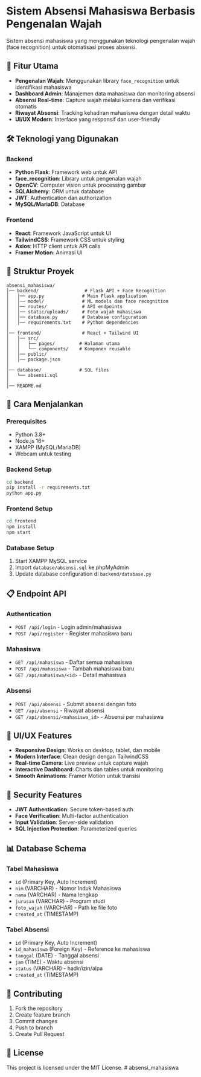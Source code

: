 # Sistem Absensi Mahasiswa Berbasis Pengenalan Wajah

Sistem absensi mahasiswa yang menggunakan teknologi pengenalan wajah (face recognition) untuk otomatisasi proses absensi.

## 🚀 Fitur Utama

- **Pengenalan Wajah**: Menggunakan library `face_recognition` untuk identifikasi mahasiswa
- **Dashboard Admin**: Manajemen data mahasiswa dan monitoring absensi
- **Absensi Real-time**: Capture wajah melalui kamera dan verifikasi otomatis
- **Riwayat Absensi**: Tracking kehadiran mahasiswa dengan detail waktu
- **UI/UX Modern**: Interface yang responsif dan user-friendly

## 🛠️ Teknologi yang Digunakan

### Backend
- **Python Flask**: Framework web untuk API
- **face_recognition**: Library untuk pengenalan wajah
- **OpenCV**: Computer vision untuk processing gambar
- **SQLAlchemy**: ORM untuk database
- **JWT**: Authentication dan authorization
- **MySQL/MariaDB**: Database

### Frontend
- **React**: Framework JavaScript untuk UI
- **TailwindCSS**: Framework CSS untuk styling
- **Axios**: HTTP client untuk API calls
- **Framer Motion**: Animasi UI

## 📁 Struktur Proyek

```
absensi_mahasiswa/
│── backend/                 # Flask API + Face Recognition
│   │── app.py              # Main Flask application
│   │── model/              # ML models dan face recognition
│   │── routes/             # API endpoints
│   │── static/uploads/     # Foto wajah mahasiswa
│   │── database.py         # Database configuration
│   │── requirements.txt    # Python dependencies
│
│── frontend/               # React + Tailwind UI
│   │── src/
│   │   ├── pages/         # Halaman utama
│   │   └── components/    # Komponen reusable
│   │── public/
│   │── package.json
│
│── database/              # SQL files
│   └── absensi.sql
│
│── README.md
```

## 🚀 Cara Menjalankan

### Prerequisites
- Python 3.8+
- Node.js 16+
- XAMPP (MySQL/MariaDB)
- Webcam untuk testing

### Backend Setup
```bash
cd backend
pip install -r requirements.txt
python app.py
```

### Frontend Setup
```bash
cd frontend
npm install
npm start
```

### Database Setup
1. Start XAMPP MySQL service
2. Import `database/absensi.sql` ke phpMyAdmin
3. Update database configuration di `backend/database.py`

## 📋 Endpoint API

### Authentication
- `POST /api/login` - Login admin/mahasiswa
- `POST /api/register` - Register mahasiswa baru

### Mahasiswa
- `GET /api/mahasiswa` - Daftar semua mahasiswa
- `POST /api/mahasiswa` - Tambah mahasiswa baru
- `GET /api/mahasiswa/<id>` - Detail mahasiswa

### Absensi
- `POST /api/absensi` - Submit absensi dengan foto
- `GET /api/absensi` - Riwayat absensi
- `GET /api/absensi/<mahasiswa_id>` - Absensi per mahasiswa

## 🎨 UI/UX Features

- **Responsive Design**: Works on desktop, tablet, dan mobile
- **Modern Interface**: Clean design dengan TailwindCSS
- **Real-time Camera**: Live preview untuk capture wajah
- **Interactive Dashboard**: Charts dan tables untuk monitoring
- **Smooth Animations**: Framer Motion untuk transisi

## 🔐 Security Features

- **JWT Authentication**: Secure token-based auth
- **Face Verification**: Multi-factor authentication
- **Input Validation**: Server-side validation
- **SQL Injection Protection**: Parameterized queries

## 📊 Database Schema

### Tabel Mahasiswa
- `id` (Primary Key, Auto Increment)
- `nim` (VARCHAR) - Nomor Induk Mahasiswa
- `nama` (VARCHAR) - Nama lengkap
- `jurusan` (VARCHAR) - Program studi
- `foto_wajah` (VARCHAR) - Path ke file foto
- `created_at` (TIMESTAMP)

### Tabel Absensi
- `id` (Primary Key, Auto Increment)
- `id_mahasiswa` (Foreign Key) - Reference ke mahasiswa
- `tanggal` (DATE) - Tanggal absensi
- `jam` (TIME) - Waktu absensi
- `status` (VARCHAR) - hadir/izin/alpa
- `created_at` (TIMESTAMP)

## 🤝 Contributing

1. Fork the repository
2. Create feature branch
3. Commit changes
4. Push to branch
5. Create Pull Request

## 📝 License

This project is licensed under the MIT License.
#   a b s e n s i _ m a h a s i s w a  
 